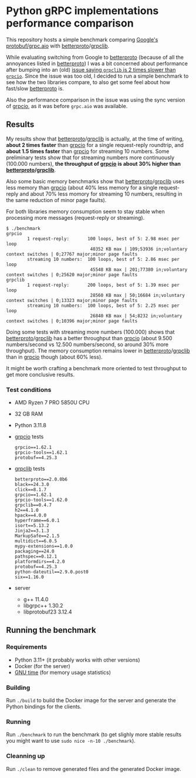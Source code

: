 # Python gRPC implementations performance comparison

This repository hosts a simple benchmark comparing [Google's
protobuf/grpc.aio](https://grpc.github.io/grpc/python/) with
[betterproto]/[grpclib].

While evaluating switching from Google to [betterproto] (because of all the
annoyances listed in [betterproto]) I was a bit concerned about performance
after bumping into an (old) [issue saying `grpclib` is 2 times slower than
`grpcio`](https://github.com/vmagamedov/grpclib/issues/81). Since the issue was
too old, I decided to run a simple benchmark to see how the two libraries
compare, to also get some feel about how fast/slow [betterproto] is.

Also the performance comparison in the issue was using the sync version of
[grpcio], as it was before `grpc.aio` was available.

## Results

My results show that [betterproto]/[grpclib] is actually, at the time of
writing, **about 2 times faster** than [grpcio] for a single request-reply
roundtrip, and **about 1.5 times faster** than [grpcio] for streaming 10
numbers. Some preliminary tests show that for streaming numbers more
continuously (100.000 numbers), **the throughput of [grpcio] is about 30%
higher than [betterproto]/[grpclib]**.

Also some basic memory benchmarks show that [betterproto]/[grpclib] uses less
memory than [grpcio] (about 40% less memory for a single request-reply and
about 70% less momory for streaming 10 numbers, resulting in the same reduction
of minor page faults).

For both libraries memory consumption seem to stay stable when processing more
messages (request-reply or streaming).

```console
$ ./benchmark 
grpcio
        1 request-reply:       100 loops, best of 5: 2.98 msec per loop
                                40352 KB max | 109;53936 in;voluntary context switches | 0;27767 major;minor page faults
        streaming 10 numbers:  100 loops, best of 5: 2.86 msec per loop
                                45548 KB max | 201;77380 in;voluntary context switches | 0;25620 major;minor page faults
grpclib
        1 request-reply:       200 loops, best of 5: 1.39 msec per loop
                                28560 KB max | 50;16684 in;voluntary context switches | 0;13323 major;minor page faults
        streaming 10 numbers:  100 loops, best of 5: 2.25 msec per loop
                                26840 KB max | 54;8232 in;voluntary context switches | 0;10396 major;minor page faults
```

Doing some tests with streaming more numbers (100.000) shows that
[betterproto]/[grpclib] has a better throughput than [grpcio] (about 9.500
numbers/second vs 12.500 numbers/second, so around 30% more throughput). The
memory consumption remains lower in [betterproto]/[grpclib] than in [grpcio]
though (about 60% less).

It might be worth crafting a benchmark more oriented to test throughput to get
more conclusive results.

### Test conditions

* AMD Ryzen 7 PRO 5850U CPU
* 32 GB RAM
* Python 3.11.8

* [grpcio] tests

    ```
    grpcio==1.62.1
    grpcio-tools==1.62.1
    protobuf==4.25.3
    ```

* [grpclib] tests

    ```
    betterproto==2.0.0b6
    black==24.3.0
    click==8.1.7
    grpcio==1.62.1
    grpcio-tools==1.62.0
    grpclib==0.4.7
    h2==4.1.0
    hpack==4.0.0
    hyperframe==6.0.1
    isort==5.13.2
    Jinja2==3.1.3
    MarkupSafe==2.1.5
    multidict==6.0.5
    mypy-extensions==1.0.0
    packaging==24.0
    pathspec==0.12.1
    platformdirs==4.2.0
    protobuf==4.25.3
    python-dateutil==2.9.0.post0
    six==1.16.0
    ```

* server

  * g++ 11.4.0
  * libgrpc++ 1.30.2
  * libprotobuf23 3.12.4

## Running the benchmark

### Requirements

* Python 3.11+ (it probably works with other versions)
* Docker (for the server)
* [GNU time](https://www.gnu.org/software/time/) (for memory usage statistics)

### Building

Run `./build` to build the Docker image for the server and generate the Python
bindings for the clients.

### Running

Run `./benchmark` to run the benchmark (to get slighly more stable results you
might want to use `sudo nice -n-10 ./benchmark`).

### Cleanning up

Run `./clean` to remove generated files and the generated Docker image.

[betterproto]: https://github.com/danielgtaylor/python-betterproto
[grpclib]: https://github.com/vmagamedov/grpclib
[grpcio]: https://grpc.github.io/grpc/python/
